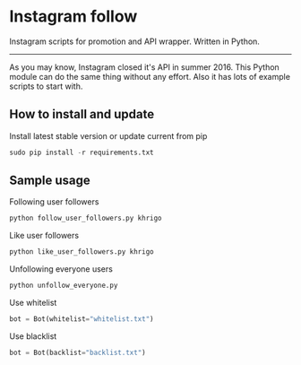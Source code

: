 # Instagram follow
Instagram scripts for promotion and API wrapper. Written in Python.
___
As you may know, Instagram closed it's API in summer 2016. This Python module can do the same thing without any effort. Also it has lots of example scripts to start with.

## How to install and update

Install latest stable version or update current from pip

``` python
sudo pip install -r requirements.txt
```

## Sample usage

Following user followers
```python
python follow_user_followers.py khrigo
```

Like user followers
```python
python like_user_followers.py khrigo
```

Unfollowing everyone users
```python
python unfollow_everyone.py
```

Use whitelist
```python
bot = Bot(whitelist="whitelist.txt")
```


Use blacklist
```python
bot = Bot(backlist="backlist.txt")
```

